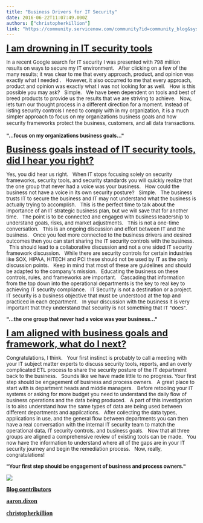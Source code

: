 ```yaml
---
title: "Business Drivers for IT Security"
date: 2016-06-22T11:07:49.000Z
authors: ["christopherkillion"]
link: "https://community.servicenow.com/community?id=community_blog&sys_id=bf3d6ee5dbd0dbc01dcaf3231f96197b"
---
```

<p><span style="; text-decoration: underline; font-size: 18.0pt;"><strong>I am drowning in IT security tools</strong></span></p><p><span style="font-size: 10.0pt;">In a recent Google search for IT security I was presented with 798 million results on ways to secure my IT environment.   After clicking on a few of the many results; it was clear to me that every approach, product, and opinion was exactly what I needed .   However, it also occurred to me that every approach, product and opinion was exactly what I was not looking for as well.   How is this possible you may ask?   Simple.   We have been dependent on tools and best of breed products to provide us the results that we are striving to achieve.   Now, lets turn our thought process in a different direction for a moment. Instead of listing security controls I need to comply with in my organization, it is a much simpler approach to focus on my organizations business goals and how security frameworks protect the business</span><span style="font-size: 10pt; line-height: 1.5;">, customers, and all data transactions.</span></p><p></p><p><span style="font-size: 10.0pt;"><strong>"…focus on my organizations business goals…"</strong></span></p><p></p><p><span style="; text-decoration: underline; font-size: 18.0pt;"><strong>Business goals instead of IT security tools, did I hear you right?</strong></span></p><p><span style="font-size: 10.0pt;">Yes, you did hear us right.   When IT stops focusing solely on security frameworks, security tools, and security standards you will quickly realize that the one group that never had a voice was your business.   How could the business not have a voice in its own security posture?   Simple.   The business trusts IT to secure the business and IT may not understand what the business is actually trying to accomplish.   This is the perfect time to talk about the importance of an IT strategic business plan, but we will save that for another time.   The point is to be connected and engaged with business leadership to understand goals, risks, and market adjustments.   This is not a one-time conversation.   This is an ongoing discussion and effort between IT and the business.   Once you feel more connected to the business drivers and desired outcomes then you can start sharing the IT security controls with the business.   This should lead to a collaborative discussion and not a one sided IT security framework discussion.   While there are security controls for certain industries like SOX, HIPAA, HITECH and PCI these should not be used by IT as the only discussion points.   Keep in mind that most of these are guidelines and should be adapted to the company's mission.   Educating the business on these controls, rules, and frameworks are important.   Cascading that information from the top down into the operational departments is the key to real key to achieving IT security compliance.   IT Security is not a destination or a project.   IT security is a business objective that must be understood at the top and practiced in each department.   In your discussion with the business it is very important that they understand that security is not something that IT "does".</span></p><p></p><p><span style="font-size: 10.0pt;"><strong>"…the one group that never had a voice was your business…"</strong></span></p><p></p><p><span style="; text-decoration: underline; font-size: 18.0pt;"><strong>I am aligned with business goals and framework, what do I next?</strong></span></p><p><span style="font-size: 10.0pt;">Congratulations, I think.   Your first instinct is probably to call a meeting with your IT subject matter experts to discuss security tools, reports, and an overly complicated ETL process to share the security posture of the IT department back to the business.   Sounds like we have made little to no progress. Your first step should be engagement of business and process owners.   A great place to start with is department heads and middle managers.   Before retooling your IT systems or asking for more budget you need to understand the daily flow of business operations and the data being produced.   A part of this investigation is to also understand how the same types of data are being used between different departments and applications.   After collecting the data types, applications in use, and the general flow between departments you can then have a real conversation with the internal IT security team to match the operational data, IT security controls, and business goals.   Now that all three groups are aligned a comprehensive review of existing tools can be made.   You now have the information to understand where all of the gaps are in your IT security journey and begin the remediation process.   Now, really, congratulations!</span></p><p></p><p><span style="font-size: 10.0pt;"><strong>"Your first step should be engagement of business and process owners."</strong></span></p><p><span style="font-size: 13.3333px;"><strong><img   class="image-1 jive-image" src="9fe9b406db109f048c8ef4621f961934.iix" style="max-width: 1200px; max-height: 900px;"/></strong></span></p><p><span style="text-decoration: underline;"><strong>Blog contributors</strong></span></p><p><span style="; font-size: 12pt; font-family: Cambria;"><strong><a title="aaron.dixon" __default_attr="16523" __jive_macro_name="user" class="jive_macro jive_macro_user" data-orig-content="aaron.dixon" data-renderedposition="771_8_108_19" href="/community?id=community_user_profile&user=ace01261db981fc09c9ffb651f96195e">aaron.dixon</a></strong></span></p><p><span style="; font-size: 12pt; font-family: Cambria;"><strong><a title="christopherkillion" __default_attr="51631" __jive_macro_name="user" class="jive_macro jive_macro_user" data-orig-content="christopherkillion" data-renderedposition="795_8_154_19" href="/community?id=community_user_profile&user=cb3092e5db581fc09c9ffb651f961969">christopherkillion</a></strong></span></p>